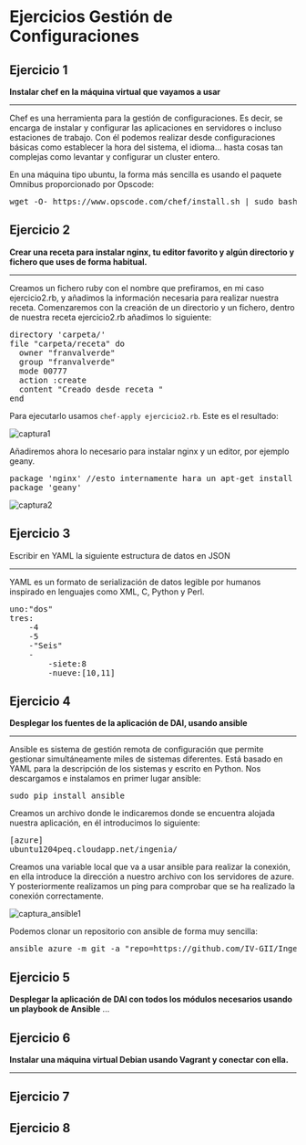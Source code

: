 Ejercicios Gestión de Configuraciones
=====================================
Ejercicio 1
-----------
<strong>Instalar chef en la máquina virtual que vayamos a usar</strong><hr>
Chef es una herramienta para la gestión de configuraciones. Es decir, se encarga de instalar y configurar las aplicaciones en servidores o incluso estaciones de trabajo. Con él podemos realizar desde configuraciones básicas como establecer la hora del sistema, el idioma… hasta cosas tan complejas como levantar y configurar un cluster entero.

En una máquina tipo ubuntu, la forma más sencilla es usando el paquete Omnibus proporcionado por Opscode:
<pre>
wget -O- https://www.opscode.com/chef/install.sh | sudo bash
</pre>

Ejercicio 2
-----------
<strong>Crear una receta para instalar nginx, tu editor favorito y algún directorio y fichero que uses de forma habitual.</strong><hr>
Creamos un fichero ruby con el nombre que prefiramos, en mi caso ejercicio2.rb, y añadimos la información necesaria para realizar nuestra receta.
Comenzaremos con la creación de un directorio y un fichero, dentro de nuestra receta ejercicio2.rb añadimos lo siguiente:
<pre>
directory 'carpeta/'
file "carpeta/receta" do
  owner "franvalverde"
  group "franvalverde"
  mode 00777
  action :create
  content "Creado desde receta "
end
</pre>
Para ejecutarlo usamos `chef-apply ejercicio2.rb`. Este es el resultado:

![captura1](https://dl.dropbox.com/s/ksb0iojg0bdsovx/receta_carpeta.png)

Añadiremos ahora lo necesario para instalar nginx y un editor, por ejemplo geany. 
<pre>
package 'nginx' //esto internamente hara un apt-get install
package 'geany'
</pre>
![captura2](https://dl.dropbox.com/s/41cr4qsl6zqv72w/receta_geany.png)

Ejercicio 3
-----------
<srong>Escribir en YAML la siguiente estructura de datos en JSON</strong><hr>
YAML es un formato de serialización de datos legible por humanos inspirado en lenguajes como XML, C, Python y Perl.
<pre>
uno:"dos"
tres:
    -4
    -5
    -"Seis"
    -
        -siete:8
        -nueve:[10,11]
</pre>

Ejercicio 4 
-----------
<strong>Desplegar los fuentes de la aplicación de DAI, usando ansible</strong>
<hr>
Ansible es sistema de gestión remota de configuración que permite gestionar simultáneamente miles de sistemas diferentes. Está basado en YAML para la descripción de los sistemas y escrito en Python.
Nos descargamos e instalamos en primer lugar ansible:
<pre>
sudo pip install ansible
</pre>
Creamos un archivo donde le indicaremos donde se encuentra alojada nuestra aplicación, en él introducimos lo siguiente:
<pre>
[azure]
ubuntu1204peq.cloudapp.net/ingenia/
</pre>
Creamos una variable local que va a usar ansible para realizar la conexión, en ella introduce la dirección a nuestro archivo con los servidores de azure. Y posteriormente realizamos un ping para comprobar que se ha realizado la conexión correctamente.

![captura_ansible1](https://dl.dropbox.com/s/kmwr3e9rs0bu4d9/ansible_azure.png)

Podemos clonar un repositorio con ansible de forma muy sencilla:
<pre>
ansible azure -m git -a "repo=https://github.com/IV-GII/Ingenia.git dest=~/ansible_ingenia vesion=HEAD" -vvvv
</pre>

Ejercicio 5 
-----------
<strong>Desplegar la aplicación de DAI con todos los módulos necesarios usando un playbook de Ansible</strong>
...

Ejercicio 6
-----------
<strong>Instalar una máquina virtual Debian usando Vagrant y conectar con ella.</strong><hr>

Ejercicio 7
-----------
Ejercicio 8
-----------
